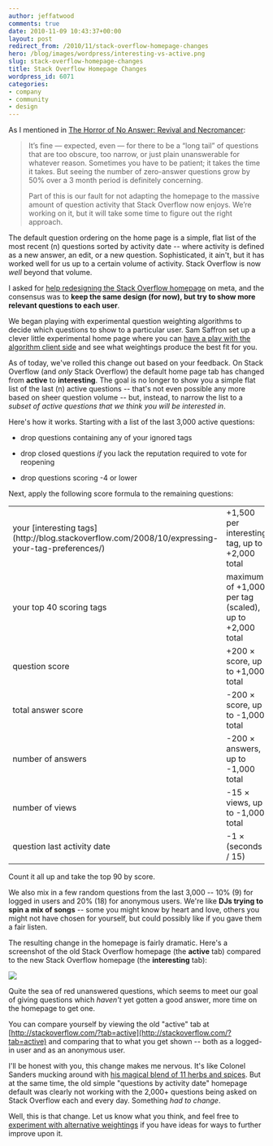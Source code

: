 ```yaml
---
author: jeffatwood
comments: true
date: 2010-11-09 10:43:37+00:00
layout: post
redirect_from: /2010/11/stack-overflow-homepage-changes
hero: /blog/images/wordpress/interesting-vs-active.png
slug: stack-overflow-homepage-changes
title: Stack Overflow Homepage Changes
wordpress_id: 6071
categories:
- company
- community
- design
---
```


As I mentioned in [The Horror of No Answer: Revival and Necromancer](http://blog.stackoverflow.com/2010/11/the-horror-of-no-answer-revival-and-necromancer/):



<blockquote>
It’s fine — expected, even — for there to be a “long tail” of questions that are too obscure, too narrow, or just plain unanswerable for whatever reason. Sometimes you have to be patient; it takes the time it takes. But seeing the number of zero-answer questions grow by 50% over a 3 month period is definitely concerning.

Part of this is our fault for not adapting the homepage to the massive amount of question activity that Stack Overflow now enjoys. We’re working on it, but it will take some time to figure out the right approach.
</blockquote>



The default question ordering on the home page is a simple, flat list of the most recent (n) questions sorted by activity date -- where activity is defined as a new answer, an edit, or a new question. Sophisticated, it ain't, but it has worked well for us up to a certain volume of activity. Stack Overflow is now _well_ beyond that volume.

I asked for [help redesigning the Stack Overflow homepage](http://meta.stackoverflow.com/questions/69063/help-us-redesign-the-stack-overflow-homepage) on meta, and the consensus was to **keep the same design (for now), but try to show more relevant questions to each user**. 

We began playing with experimental question weighting algorithms to decide which questions to show to a particular user. Sam Saffron set up a clever little experimental home page where you can [have a play with the algorithm client side](http://meta.stackoverflow.com/questions/69571/help-us-choose-a-sort-order-for-the-stack-overflow-homepage) and see what weightings produce the best fit for you.

As of today, we've rolled this change out based on your feedback. On Stack Overflow (and _only_ Stack Overflow) the default home page tab has changed from **active** to **interesting**. The goal is no longer to show you a simple flat list of the last (n) active questions -- that's not even possible any more based on sheer question volume -- but, instead, to narrow the list to a _subset of active questions that we think you will be interested in_.

Here's how it works. Starting with a list of the last 3,000 active questions:





  * drop questions containing any of your ignored tags

  * drop closed questions _if_ you lack the reputation required to vote for reopening

  * drop questions scoring -4 or lower


Next, apply the following score formula to the remaining questions:

<table cellpadding="4" width="600" cellspacing="4" >
<tr >

<td >your [interesting tags](http://blog.stackoverflow.com/2008/10/expressing-your-tag-preferences/)
</td>

<td >+1,500 per interesting tag, up to +2,000 total
</td>
</tr>
<tr >

<td >your top 40 scoring tags
</td>

<td >maximum of +1,000 per tag (scaled), up to +2,000 total
</td>
</tr>
<tr >

<td >question score
</td>

<td >+200 × score, up to +1,000 total
</td>
</tr>
<tr >

<td >total answer score
</td>

<td >-200 × score, up to -1,000 total
</td>
</tr>
<tr >

<td >number of answers
</td>

<td >-200 × answers, up to -1,000 total
</td>
</tr>
<tr >

<td >number of views
</td>

<td >-15 × views, up to -1,000 total
</td>
</tr>
<tr >

<td >question last activity date
</td>

<td >-1 × (seconds / 15)
</td>
</tr>
</table>

Count it all up and take the top 90 by score.

We also mix in a few random questions from the last 3,000 -- 10% (9) for logged in users and 20% (18) for anonymous users. We're like **DJs trying to spin a mix of songs** -- some you might know by heart and love, others you might not have chosen for yourself, but could possibly like if you gave them a fair listen.

The resulting change in the homepage is fairly dramatic. Here's a screenshot of the old Stack Overflow homepage (the **active** tab) compared to the new Stack Overflow homepage (the **interesting** tab):

[![](/blog/images/wordpress/interesting-vs-active.png)](/blog/images/wordpress/interesting-vs-active-large.png)

Quite the sea of red unanswered questions, which seems to meet our goal of giving questions which _haven't_ yet gotten a good answer, more time on the homepage to get one.

You can compare yourself by viewing the old "active" tab at [http://stackoverflow.com/?tab=active](http://stackoverflow.com/?tab=active) and comparing that to what you get shown -- both as a logged-in user and as an anonymous user.

I'll be honest with you, this change makes me nervous. It's like Colonel Sanders mucking around with [his magical blend of 11 herbs and spices](http://www.kfc.com/about/secret.asp). But at the same time, the old simple "questions by activity date" homepage default was clearly not working with the 2,000+ questions being asked on Stack Overflow each and every day. Something _had to change_.

Well, this is that change. Let us know what you think, and feel free to [experiment with alternative weightings](http://meta.stackoverflow.com/questions/69571/help-us-choose-a-sort-order-for-the-stack-overflow-homepage) if you have ideas for ways to further improve upon it.

